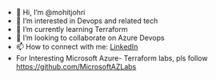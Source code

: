 - 👋 Hi, I’m @mohitjohri
- 👀 I’m interested in Devops and related tech
- 🌱 I’m currently learning Terraform
- 💞️ I’m looking to collaborate on Azure Devops
- 📫 How to connect with me: [LinkedIn](https://www.linkedin.com/in/mjohri/)
- For Interesting Microsoft Azure- Terraform labs, pls follow https://github.com/MicrosoftAZLabs


<!---
mohitjohri/mohitjohri is a ✨ special ✨ repository because its `README.md` (this file) appears on your GitHub profile.
You can click the Preview link to take a look at your changes.
--->
